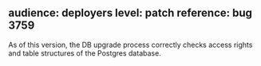 audience: deployers
level: patch
reference: bug 3759
---
As of this version, the DB upgrade process correctly checks access rights and table structures of the Postgres database.
